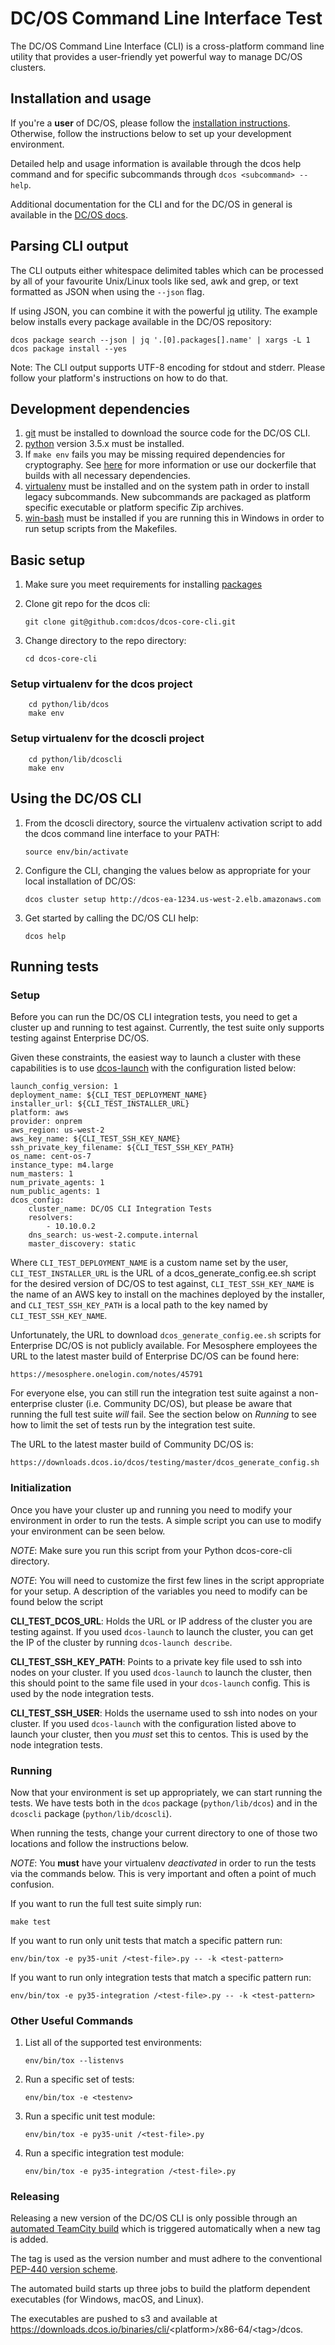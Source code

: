 # DC/OS Command Line Interface Test

The DC/OS Command Line Interface (CLI) is a cross-platform command line
utility that provides a user-friendly yet powerful way to manage DC/OS
clusters.

## Installation and usage

If you're a **user** of DC/OS, please follow the [installation
instructions](https://dcos.io/docs/latest/cli/install/). Otherwise,
follow the instructions below to set up your development environment.

Detailed help and usage information is available through the dcos help
command and for specific subcommands through `dcos <subcommand> --help`.

Additional documentation for the CLI and for the DC/OS in general is
available in the [DC/OS docs](https://dcos.io/docs/).

## Parsing CLI output

The CLI outputs either whitespace delimited tables which can be
processed by all of your favourite Unix/Linux tools like sed, awk and
grep, or text formatted as JSON when using the `--json` flag.

If using JSON, you can combine it with the powerful
[jq](http://stedolan.github.io/jq/) utility. The example below installs
every package available in the DC/OS repository:

    dcos package search --json | jq '.[0].packages[].name' | xargs -L 1 dcos package install --yes

Note: The CLI output supports UTF-8 encoding for stdout and stderr.
Please follow your platform's instructions on how to do that.

## Development dependencies

1.  [git](http://git-scm.com) must be installed to download the source
    code for the DC/OS CLI.
2.  [python](https://www.python.org/) version 3.5.x must be installed.
3.  If `make env` fails you may be missing required dependencies for
    cryptography. See
    [here](https://cryptography.io/en/latest/installation/) for more
    information or use our dockerfile that builds with all necessary
    dependencies.
4.  [virtualenv](https://virtualenv.pypa.io/en/latest/) must be
    installed and on the system path in order to install legacy
    subcommands. New subcommands are packaged as platform specific
    executable or platform specific Zip archives.
5.  [win-bash](https://sourceforge.net/projects/win-bash/files/shell-complete/latest)
    must be installed if you are running this in Windows in order to run
    setup scripts from the Makefiles.

## Basic setup

1.  Make sure you meet requirements for installing
    [packages](https://packaging.python.org/en/latest/installing.html#installing-requirements)
2.  Clone git repo for the dcos cli:

        git clone git@github.com:dcos/dcos-core-cli.git

3.  Change directory to the repo directory:

        cd dcos-core-cli

###  Setup virtualenv for the dcos project

        cd python/lib/dcos
        make env

###  Setup virtualenv for the dcoscli project

        cd python/lib/dcoscli
        make env

## Using the DC/OS CLI

1.  From the dcoscli directory, source the virtualenv activation script
    to add the dcos command line interface to your PATH:

        source env/bin/activate

2.  Configure the CLI, changing the values below as appropriate for your
    local installation of DC/OS:

        dcos cluster setup http://dcos-ea-1234.us-west-2.elb.amazonaws.com

3.  Get started by calling the DC/OS CLI help:

        dcos help

## Running tests

### Setup

Before you can run the DC/OS CLI integration tests, you need to get a
cluster up and running to test against. Currently, the test suite only
supports testing against Enterprise DC/OS.

Given these constraints, the easiest way to launch a cluster with these
capabilities is to use
[dcos-launch](https://github.com/dcos/dcos-launch) with the
configuration listed below:

    launch_config_version: 1
    deployment_name: ${CLI_TEST_DEPLOYMENT_NAME}
    installer_url: ${CLI_TEST_INSTALLER_URL}
    platform: aws
    provider: onprem
    aws_region: us-west-2
    aws_key_name: ${CLI_TEST_SSH_KEY_NAME}
    ssh_private_key_filename: ${CLI_TEST_SSH_KEY_PATH}
    os_name: cent-os-7
    instance_type: m4.large
    num_masters: 1
    num_private_agents: 1
    num_public_agents: 1
    dcos_config:
        cluster_name: DC/OS CLI Integration Tests
        resolvers:
            - 10.10.0.2
        dns_search: us-west-2.compute.internal
        master_discovery: static

Where `CLI_TEST_DEPLOYMENT_NAME` is a custom name set by the user,
`CLI_TEST_INSTALLER_URL` is the URL of a dcos_generate_config.ee.sh
script for the desired version of DC/OS to test against,
`CLI_TEST_SSH_KEY_NAME` is the name of an AWS key to install on the
machines deployed by the installer, and `CLI_TEST_SSH_KEY_PATH` is a
local path to the key named by `CLI_TEST_SSH_KEY_NAME`.

Unfortunately, the URL to download `dcos_generate_config.ee.sh` scripts
for Enterprise DC/OS is not publicly available. For Mesosphere employees
the URL to the latest master build of Enterprise DC/OS can be found
here:

    https://mesosphere.onelogin.com/notes/45791

For everyone else, you can still run the integration test suite against
a non-enterprise cluster (i.e. Community DC/OS), but please be aware
that running the full test suite *will* fail. See the section below on
*Running* to see how to limit the set of tests run by the integration
test suite.

The URL to the latest master build of Community DC/OS is:

    https://downloads.dcos.io/dcos/testing/master/dcos_generate_config.sh

### Initialization

Once you have your cluster up and running you need to modify your
environment in order to run the tests. A simple script you can use to
modify your environment can be seen below.

*NOTE*: Make sure you run this script from your Python dcos-core-cli directory.

*NOTE*: You will need to customize the first few lines in the script
appropriate for your setup. A description of the variables you need to
modify can be found below the script

**CLI_TEST_DCOS_URL**: Holds the URL or IP address of the cluster you
are testing against. If you used `dcos-launch` to launch the cluster, you
can get the IP of the cluster by running `dcos-launch describe`.

**CLI_TEST_SSH_KEY_PATH**: Points to a private key file used to ssh
into nodes on your cluster. If you used `dcos-launch` to launch the
cluster, then this should point to the same file used in your
`dcos-launch` config. This is used by the node integration tests.

**CLI_TEST_SSH_USER**: Holds the username used to ssh into nodes on
your cluster. If you used `dcos-launch` with the configuration listed
above to launch your cluster, then you *must* set this to centos. This
is used by the node integration tests.

### Running

Now that your environment is set up appropriately, we can start running
the tests. We have tests both in the `dcos` package (`python/lib/dcos`) and
in the `dcoscli` package (`python/lib/dcoscli`).

When running the tests, change your current directory to one of those
two locations and follow the instructions below.

*NOTE*: You **must** have your virtualenv *deactivated* in order to run
the tests via the commands below. This is very important and often a
point of much confusion.

If you want to run the full test suite simply run:

    make test

If you want to run only unit tests that match a specific pattern run:

    env/bin/tox -e py35-unit /<test-file>.py -- -k <test-pattern>

If you want to run only integration tests that match a specific pattern
run:

    env/bin/tox -e py35-integration /<test-file>.py -- -k <test-pattern>

### Other Useful Commands

1.  List all of the supported test environments:

        env/bin/tox --listenvs

2.  Run a specific set of tests:

        env/bin/tox -e <testenv>

3.  Run a specific unit test module:

        env/bin/tox -e py35-unit /<test-file>.py

4.  Run a specific integration test module:

        env/bin/tox -e py35-integration /<test-file>.py

### Releasing

Releasing a new version of the DC/OS CLI is only possible through an
[automated TeamCity
build](https://teamcity.mesosphere.io/viewType.html?buildTypeId=DcosIo_DcosCli_Release)
which is triggered automatically when a new tag is added.

The tag is used as the version number and must adhere to the
conventional [PEP-440 version
scheme](https://www.python.org/dev/peps/pep-0440/).

The automated build starts up three jobs to build the platform dependent
executables (for Windows, macOS, and Linux).

The executables are pushed to s3 and available at
<https://downloads.dcos.io/binaries/cli/>\<platform\>/x86-64/\<tag\>/dcos.
